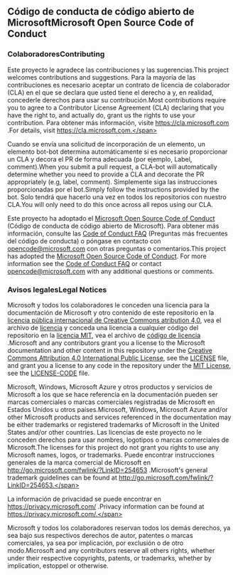 ## <a name="microsoft-open-source-code-of-conduct"></a><span data-ttu-id="3bc33-101">Código de conducta de código abierto de Microsoft</span><span class="sxs-lookup"><span data-stu-id="3bc33-101">Microsoft Open Source Code of Conduct</span></span>

### <a name="contributing"></a><span data-ttu-id="3bc33-102">Colaboradores</span><span class="sxs-lookup"><span data-stu-id="3bc33-102">Contributing</span></span>

<span data-ttu-id="3bc33-103">Este proyecto le agradece las contribuciones y las sugerencias.</span><span class="sxs-lookup"><span data-stu-id="3bc33-103">This project welcomes contributions and suggestions.</span></span>  <span data-ttu-id="3bc33-104">Para la mayoría de las contribuciones es necesario aceptar un contrato de licencia de colaborador (CLA) en el que se declara que usted tiene el derecho a y, en realidad, concederle derechos para usar su contribución.</span><span class="sxs-lookup"><span data-stu-id="3bc33-104">Most contributions require you to agree to a Contributor License Agreement (CLA) declaring that you have the right to, and actually do, grant us the rights to use your contribution.</span></span> <span data-ttu-id="3bc33-105">Para obtener más información, visite https://cla.microsoft.com .</span><span class="sxs-lookup"><span data-stu-id="3bc33-105">For details, visit https://cla.microsoft.com.</span></span>

<span data-ttu-id="3bc33-106">Cuando se envía una solicitud de incorporación de un elemento, un elemento bot-bot determina automáticamente si es necesario proporcionar un CLA y decora el PR de forma adecuada (por ejemplo, Label, comment).</span><span class="sxs-lookup"><span data-stu-id="3bc33-106">When you submit a pull request, a CLA-bot will automatically determine whether you need to provide a CLA and decorate the PR appropriately (e.g, label, comment).</span></span> <span data-ttu-id="3bc33-107">Simplemente siga las instrucciones proporcionadas por el bot.</span><span class="sxs-lookup"><span data-stu-id="3bc33-107">Simply follow the instructions provided by the bot.</span></span> <span data-ttu-id="3bc33-108">Solo tendrá que hacerlo una vez en todos los repositorios con nuestro CLA.</span><span class="sxs-lookup"><span data-stu-id="3bc33-108">You will only need to do this once across all repos using our CLA.</span></span>

<span data-ttu-id="3bc33-p103">Este proyecto ha adoptado el [Microsoft Open Source Code of Conduct](https://opensource.microsoft.com/codeofconduct/) (Código de conducta de código abierto de Microsoft). Para obtener más información, consulte las [Code of Conduct FAQ](https://opensource.microsoft.com/codeofconduct/faq/) (Preguntas más frecuentes del código de conducta) o póngase en contacto con [opencode@microsoft.com](mailto:opencode@microsoft.com) con otras preguntas o comentarios.</span><span class="sxs-lookup"><span data-stu-id="3bc33-p103">This project has adopted the [Microsoft Open Source Code of Conduct](https://opensource.microsoft.com/codeofconduct/). For more information see the [Code of Conduct FAQ](https://opensource.microsoft.com/codeofconduct/faq/) or contact [opencode@microsoft.com](mailto:opencode@microsoft.com) with any additional questions or comments.</span></span>

### <a name="legal-notices"></a><span data-ttu-id="3bc33-111">Avisos legales</span><span class="sxs-lookup"><span data-stu-id="3bc33-111">Legal Notices</span></span>

<span data-ttu-id="3bc33-112">Microsoft y todos los colaboradores le conceden una licencia para la documentación de Microsoft y otro contenido de este repositorio en la [licencia pública internacional de Creative Commons atribution 4,0](https://creativecommons.org/licenses/by/4.0/legalcode), vea el archivo de [licencia](LICENSE) y conceda una licencia a cualquier código del repositorio en la [licencia MIT](https://opensource.org/licenses/MIT), vea el archivo de [código de licencia](LICENSE-CODE) .</span><span class="sxs-lookup"><span data-stu-id="3bc33-112">Microsoft and any contributors grant you a license to the Microsoft documentation and other content in this repository under the [Creative Commons Attribution 4.0 International Public License](https://creativecommons.org/licenses/by/4.0/legalcode), see the [LICENSE](LICENSE) file, and grant you a license to any code in the repository under the [MIT License](https://opensource.org/licenses/MIT), see the [LICENSE-CODE](LICENSE-CODE) file.</span></span>

<span data-ttu-id="3bc33-113">Microsoft, Windows, Microsoft Azure y otros productos y servicios de Microsoft a los que se hace referencia en la documentación pueden ser marcas comerciales o marcas comerciales registradas de Microsoft en Estados Unidos u otros países.</span><span class="sxs-lookup"><span data-stu-id="3bc33-113">Microsoft, Windows, Microsoft Azure and/or other Microsoft products and services referenced in the documentation may be either trademarks or registered trademarks of Microsoft in the United States and/or other countries.</span></span>
<span data-ttu-id="3bc33-114">Las licencias de este proyecto no le conceden derechos para usar nombres, logotipos o marcas comerciales de Microsoft.</span><span class="sxs-lookup"><span data-stu-id="3bc33-114">The licenses for this project do not grant you rights to use any Microsoft names, logos, or trademarks.</span></span>
<span data-ttu-id="3bc33-115">Puede encontrar instrucciones generales de la marca comercial de Microsoft en http://go.microsoft.com/fwlink/?LinkID=254653 .</span><span class="sxs-lookup"><span data-stu-id="3bc33-115">Microsoft's general trademark guidelines can be found at http://go.microsoft.com/fwlink/?LinkID=254653.</span></span>

<span data-ttu-id="3bc33-116">La información de privacidad se puede encontrar en https://privacy.microsoft.com/ .</span><span class="sxs-lookup"><span data-stu-id="3bc33-116">Privacy information can be found at https://privacy.microsoft.com/.</span></span>

<span data-ttu-id="3bc33-117">Microsoft y todos los colaboradores reservan todos los demás derechos, ya sea bajo sus respectivos derechos de autor, patentes o marcas comerciales, ya sea por implicación, por exclusión o de otro modo.</span><span class="sxs-lookup"><span data-stu-id="3bc33-117">Microsoft and any contributors reserve all others rights, whether under their respective copyrights, patents, or trademarks, whether by implication, estoppel or otherwise.</span></span>
